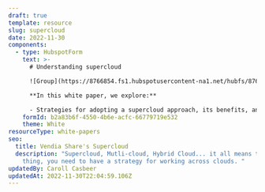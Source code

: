 ```yaml
---
draft: true
template: resource
slug: supercloud
date: 2022-11-30
components:
  - type: HubspotForm
    text: >-
      # Understanding supercloud

      ![Group](https://8766854.fs1.hubspotusercontent-na1.net/hubfs/8766854/Group.png)

      **In this white paper, we explore:**

      - Strategies for adopting a supercloud approach, its benefits, and its challenges. - Anti-patterns of multi-cloud, such as the modern Shadow IT problem of "accidental multi-cloud" and "commodity cloning". - When cloud vendor redundancy is required, and when and why it should be avoided. - How innovative vendors like Vendia and Snowflake are creating solutions that enable companies to create enterprise-grade solutions without the historical challenges of paying for on-prem data centers, managing servers, or learning Kubernetes.
    formId: b2a83b6f-4550-4b6e-acfc-66779719e532
    theme: White
resourceType: white-papers
seo:
  title: Vendia Share's Supercloud
  description: "Supercloud, Mutli-cloud, Hybrid Cloud... it all means the same
    thing, you need to have a strategy for working across clouds. "
updatedBy: Caroll Casbeer
updatedAt: 2022-11-30T22:04:59.106Z
---
```


